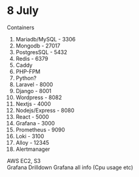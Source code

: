 # 8 July

Containers

   1. Mariadb/MySQL - 3306
   2. Mongodb - 27017
   3. PostgresSQL - 5432
   4. Redis - 6379
   5. Caddy
   6. PHP-FPM
   7. Python?
   8. Laravel - 8000
   9. Django - 8001
   10. Wordpress - 8082
   11. Nextjs - 4000
   12. Nodejs/Express - 8080  
   13. React - 5000
   14. Grafana - 3000
   15. Prometheus - 9090
   16. Loki - 3100
   17. Alloy - 12345
   18. Alertmanager

AWS EC2, S3  
Grafana Drilldown
Grafana all info (Cpu usage etc)